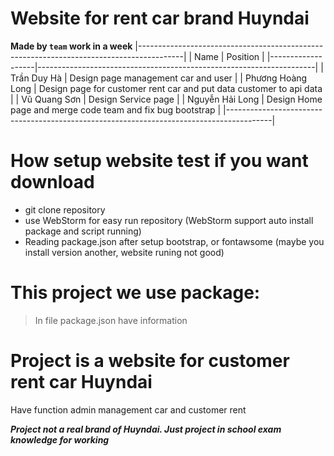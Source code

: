 # Website for rent car brand Huyndai
**Made by `team` work in a week**
|-----------------------------------------------------------------------------------------|
|       Name        |                               Position                              |
|-------------------|---------------------------------------------------------------------|
| Trần Duy Hà       | Design page management car and user                                 |
| Phương Hoàng Long | Design page for customer rent car and put data customer to api data |
| Vũ Quang Sơn      | Design Service page                                                 |
| Nguyễn Hải Long   | Design Home page and merge code team and fix bug bootstrap          |
|-----------------------------------------------------------------------------------------|

# How setup website test if you want download
- git clone repository
- use WebStorm for easy run repository (WebStorm support auto install package and script running)
- Reading package.json after setup bootstrap, or fontawsome (maybe you install version another, website runing not good)

# This project we use package:
> In file package.json have information

# Project is a website for customer rent car Huyndai
Have function admin management car and customer rent 


***Project not a real brand of Huyndai. Just project in school exam knowledge for working***

